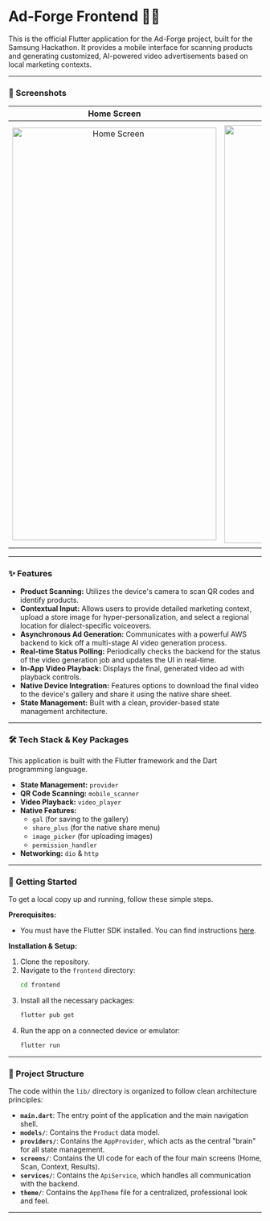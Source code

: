 # Ad-Forge Frontend 📱✨

This is the official Flutter application for the Ad-Forge project, built for the Samsung Hackathon. It provides a mobile interface for scanning products and generating customized, AI-powered video advertisements based on local marketing contexts.

---

### 📸 Screenshots

| Home Screen | Scanner Screen | Context Screen | Results Screen |
| :---: | :---: | :---: | :---: |
| <img width="406" height="819" alt="Home Screen" src="https://github.com/user-attachments/assets/1108918c-4f0b-41eb-a332-3a581a601d97" /> | <img width="400" height="830" alt="Scanner Screen" src="https://github.com/user-attachments/assets/99f43805-fcb1-4d13-a6df-e80decbea424" /> | <img width="397" height="841" alt="Context Screen" src="https://github.com/user-attachments/assets/af415503-0f6d-42bb-8ab2-62574b5f599a" /> | <img width="418" height="837" alt="Result Screen" src="https://github.com/user-attachments/assets/59e26aa5-86d4-428a-815c-82f0dd54daef" /> |



---

### ✨ Features

* **Product Scanning:** Utilizes the device's camera to scan QR codes and identify products.
* **Contextual Input:** Allows users to provide detailed marketing context, upload a store image for hyper-personalization, and select a regional location for dialect-specific voiceovers.
* **Asynchronous Ad Generation:** Communicates with a powerful AWS backend to kick off a multi-stage AI video generation process.
* **Real-time Status Polling:** Periodically checks the backend for the status of the video generation job and updates the UI in real-time.
* **In-App Video Playback:** Displays the final, generated video ad with playback controls.
* **Native Device Integration:** Features options to download the final video to the device's gallery and share it using the native share sheet.
* **State Management:** Built with a clean, provider-based state management architecture.

---

### 🛠️ Tech Stack & Key Packages

This application is built with the Flutter framework and the Dart programming language.

* **State Management:** `provider`
* **QR Code Scanning:** `mobile_scanner`
* **Video Playback:** `video_player`
* **Native Features:**
    * `gal` (for saving to the gallery)
    * `share_plus` (for the native share menu)
    * `image_picker` (for uploading images)
    * `permission_handler`
* **Networking:** `dio` & `http`

---

### 🚀 Getting Started

To get a local copy up and running, follow these simple steps.

**Prerequisites:**
* You must have the Flutter SDK installed. You can find instructions [here](https://flutter.dev/docs/get-started/install).

**Installation & Setup:**
1.  Clone the repository.
2.  Navigate to the `frontend` directory:
    ```sh
    cd frontend
    ```
3.  Install all the necessary packages:
    ```sh
    flutter pub get
    ```
4.  Run the app on a connected device or emulator:
    ```sh
    flutter run
    ```

---

### 📂 Project Structure

The code within the `lib/` directory is organized to follow clean architecture principles:

* **`main.dart`**: The entry point of the application and the main navigation shell.
* **`models/`**: Contains the `Product` data model.
* **`providers/`**: Contains the `AppProvider`, which acts as the central "brain" for all state management.
* **`screens/`**: Contains the UI code for each of the four main screens (Home, Scan, Context, Results).
* **`services/`**: Contains the `ApiService`, which handles all communication with the backend.
* **`theme/`**: Contains the `AppTheme` file for a centralized, professional look and feel.

---


